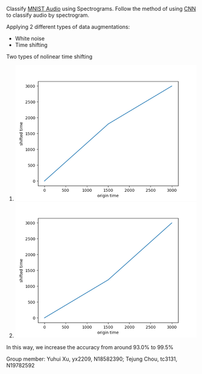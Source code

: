 Classify [MNIST Audio](https://www.kaggle.com/alanchn31/free-spoken-digits) using Spectrograms.
Follow the method of using [CNN](https://www.kaggle.com/christianlillelund/classify-mnist-audio-using-spectrograms-keras-cnn) to classify audio by spectrogram.

Applying 2 different types of data augmentations:
* White noise
* Time shifting

Two types of nolinear time shifting
1. ![Alt text](shift1.png)
2. ![Alt text](shift2.png)

In this way, we increase the accuracy from around 93.0% to 99.5%

Group member: Yuhui Xu, yx2209, N18582390; Tejung Chou, tc3131, N19782592